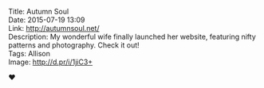 Title: Autumn Soul  
Date: 2015-07-19 13:09  
Link: http://autumnsoul.net/  
Description: My wonderful wife finally launched her website, featuring nifty patterns and photography. Check it out!  
Tags: Allison  
Image: http://d.pr/i/1jiC3+  

❤️